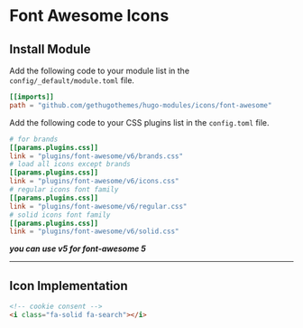 # Font Awesome Icons

## Install Module

Add the following code to your module list in the `config/_default/module.toml` file.

```toml
[[imports]]
path = "github.com/gethugothemes/hugo-modules/icons/font-awesome"
```

Add the following code to your CSS plugins list in the `config.toml` file.

```toml
# for brands
[[params.plugins.css]]
link = "plugins/font-awesome/v6/brands.css"
# load all icons except brands
[[params.plugins.css]]
link = "plugins/font-awesome/v6/icons.css"
# regular icons font family
[[params.plugins.css]]
link = "plugins/font-awesome/v6/regular.css"
# solid icons font family
[[params.plugins.css]]
link = "plugins/font-awesome/v6/solid.css"
```

_**you can use v5 for font-awesome 5**_

<hr>

## Icon Implementation

```html
<!-- cookie consent -->
<i class="fa-solid fa-search"></i>
```

